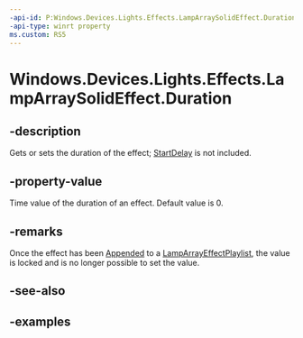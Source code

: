 ```yaml
---
-api-id: P:Windows.Devices.Lights.Effects.LampArraySolidEffect.Duration
-api-type: winrt property
ms.custom: RS5
---
```


<!-- Property syntax.
public TimeSpan Duration { get;  set; }
-->

# Windows.Devices.Lights.Effects.LampArraySolidEffect.Duration

## -description
Gets or sets the duration of the effect; [StartDelay](lamparraysolideffect_startdelay.md) is not included.

## -property-value
Time value of the duration of an effect. Default value is 0.

## -remarks
Once the effect has been [Appended](lamparrayeffectplaylist_append_292269384.md) to a [LampArrayEffectPlaylist](lamparrayeffectplaylist.md), the value is locked and is no longer possible to set the value.

## -see-also

## -examples

